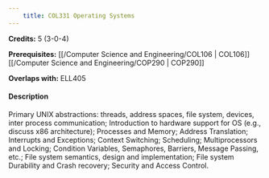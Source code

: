 ```yaml
---
    title: COL331 Operating Systems
---
```

**Credits:** 5 (3-0-4)



**Prerequisites:** [[/Computer Science and Engineering/COL106 | COL106]] [[/Computer Science and Engineering/COP290 | COP290]]

**Overlaps with:** ELL405

#### Description 
Primary UNIX abstractions: threads, address spaces, file system, devices, inter process communication; Introduction to hardware support for OS (e.g., discuss x86 architecture); Processes and Memory; Address Translation; Interrupts and Exceptions; Context Switching; Scheduling; Multiprocessors and Locking; Condition Variables, Semaphores, Barriers, Message Passing, etc.; File system semantics, design and implementation; File system Durability and Crash recovery; Security and Access Control.